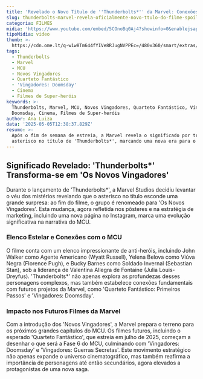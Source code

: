 ```yaml
---
title: 'Revelado o Novo Título de ''Thunderbolts*'' da Marvel: Conexões e Implicações'
slug: thunderbolts-marvel-revela-oficialmente-novo-ttulo-do-filme-spoilers
categoria: FILMES
midia: 'https://www.youtube.com/embed/5COnoBq0Aj4?showinfo=0&enablejsapi=1'
tipoMidia: video
thumb: >-
  https://cdn.ome.lt/q-w1w8Tm644fYIVe8RJugNVPPEc=/480x360/smart/extras/conteudos/thunderbolts-novos-vingadores.jpg
tags:
  - Thunderbolts
  - Marvel
  - MCU
  - Novos Vingadores
  - Quarteto Fantástico
  - 'Vingadores: Doomsday'
  - Cinema
  - Filmes de Super-heróis
keywords: >-
  Thunderbolts, Marvel, MCU, Novos Vingadores, Quarteto Fantástico, Vingadores:
  Doomsday, Cinema, Filmes de Super-heróis
author: Ana Luiza
data: '2025-05-05T12:38:37.829Z'
resumo: >-
  Após o fim de semana de estreia, a Marvel revela o significado por trás do
  asterisco no título de 'Thunderbolts*', marcando uma nova era para o MCU.
---
```


## Significado Revelado: 'Thunderbolts*' Transforma-se em 'Os Novos Vingadores'

Durante o lançamento de 'Thunderbolts*', a Marvel Studios decidiu levantar o véu dos mistérios revelando que o asterisco no título esconde uma grande surpresa: ao fim do filme, o grupo é renomeado para 'Os Novos Vingadores'. Esta mudança, agora refletida nos pôsteres e na estratégia de marketing, incluindo uma nova página no Instagram, marca uma evolução significativa na narrativa do MCU.

### Elenco Estelar e Conexões com o MCU

O filme conta com um elenco impressionante de anti-heróis, incluindo John Walker como Agente Americano (Wyatt Russell), Yelena Belova como Viúva Negra (Florence Pugh), e Bucky Barnes como Soldado Invernal (Sebastian Stan), sob a liderança de Valentina Allegra de Fontaine (Julia Louis-Dreyfus). 'Thunderbolts*' não apenas explora as profundezas desses personagens complexos, mas também estabelece conexões fundamentais com futuros projetos da Marvel, como 'Quarteto Fantástico: Primeiros Passos' e 'Vingadores: Doomsday'.

### Impacto nos Futuros Filmes da Marvel

Com a introdução dos 'Novos Vingadores', a Marvel prepara o terreno para os próximos grandes capítulos do MCU. Os filmes futuros, incluindo o esperado 'Quarteto Fantástico', que estreia em julho de 2025, começam a desenhar o que será a Fase 6 do MCU, culminando com 'Vingadores: Doomsday' e 'Vingadores: Guerras Secretas'. Este movimento estratégico não apenas expande o universo cinematográfico, mas também reafirma a importância de personagens até então secundários, agora elevados a protagonistas de uma nova saga.
